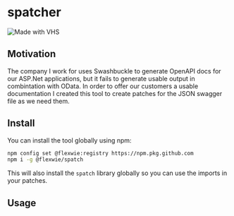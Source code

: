 # spatcher

![Made with VHS](https://vhs.charm.sh/vhs-3ZBx1vxRvJZMPnjFFFjnu5.gif)

## Motivation

The company I work for uses Swashbuckle to generate OpenAPI docs for our ASP.Net applications, but it fails to generate usable output in combintation with OData.
In order to offer our customers a usable documentation I created this tool to create patches for the JSON swagger file as we need them.

## Install

You can install the tool globally using npm:

```sh
npm config set @flexwie:registry https://npm.pkg.github.com
npm i -g @flexwie/spatch
```

This will also install the `spatch` library globally so you can use the imports in your patches.

## Usage
